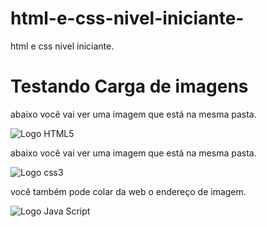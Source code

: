 # html-e-css-nivel-iniciante-
html e css nivel iniciante. 
<!DOCTYPE html>
<html lang="pt-br">
<head>
    <meta charset="UTF-8">
    <meta http-equiv="X-UA-Compatible" content="IE=edge">
    <meta name="viewport" content="width=device-width, initial-scale=1.0">
    <title>Teste de imagens </title>
</head>
<body>
  <h1>Testando Carga de imagens</h1>  
  <p>abaixo você vai ver uma imagem que está na mesma pasta.</p>
  <img src="5 html.png" alt="Logo HTML5">
  <p>abaixo você vai ver uma imagem que está na mesma pasta.</p>
  <img src="3css.png" alt="Logo css3">
  <p>  você também pode colar da web o endereço de imagem.</p>
  <img src="https://p.kindpng.com/picc/s/171-1718046_javascript-programming-language-logo-hd-png-download.png" alt="Logo Java Script"> <!--URL-->

</body>
</html>

